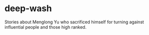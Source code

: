 # deep-wash
Stories about Menglong Yu who sacrificed himself for turning against influential people and those high ranked.
